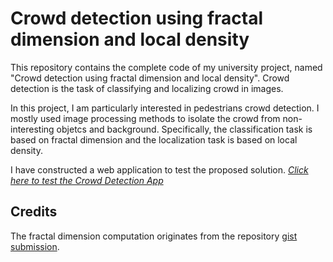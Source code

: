 # Crowd detection using fractal dimension and local density
This repository contains the complete code of my university project, named "Crowd detection using fractal dimension and local density". Crowd detection is the task of classifying and localizing crowd in images. 

In this project, I am particularly interested in pedestrians crowd detection. I mostly used image processing methods to isolate the crowd from non-interesting objetcs and background. Specifically, the classification task is based on fractal dimension and the localization task is based on local density.

I have constructed a web application to test the proposed solution.  [*Click here to test the Crowd Detection App*](https://crowd-detection-app.herokuapp.com/)

## Credits
The fractal dimension computation originates from the repository [gist submission](https://github.com/ErikRZH/Fractal-Dimension/blob/master/).
